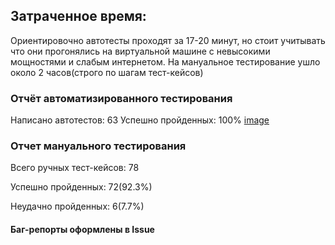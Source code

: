 ## Затраченное время:

Ориентировочно автотесты проходят за 17-20 минут, но стоит учитывать что они прогонялись на виртуальной машине с невысокими мощностями и слабым интернетом.
На мануальное тестирование ушло около 2 часов(строго по шагам тест-кейсов)

### Отчёт автоматизированного тестирования
Написано автотестов: 63
Успешно пройденных: 100%
[image](https://www.awesomescreenshot.com/image/52243036?key=e4b0dd813482aad9849543e9a17c1c30)

### Отчет мануального тестирования
Всего ручных тест-кейсов: 78

Успешно пройденных: 72(92.3%)

Неудачно пройденных: 6(7.7%)

#### Баг-репорты оформлены в Issue
